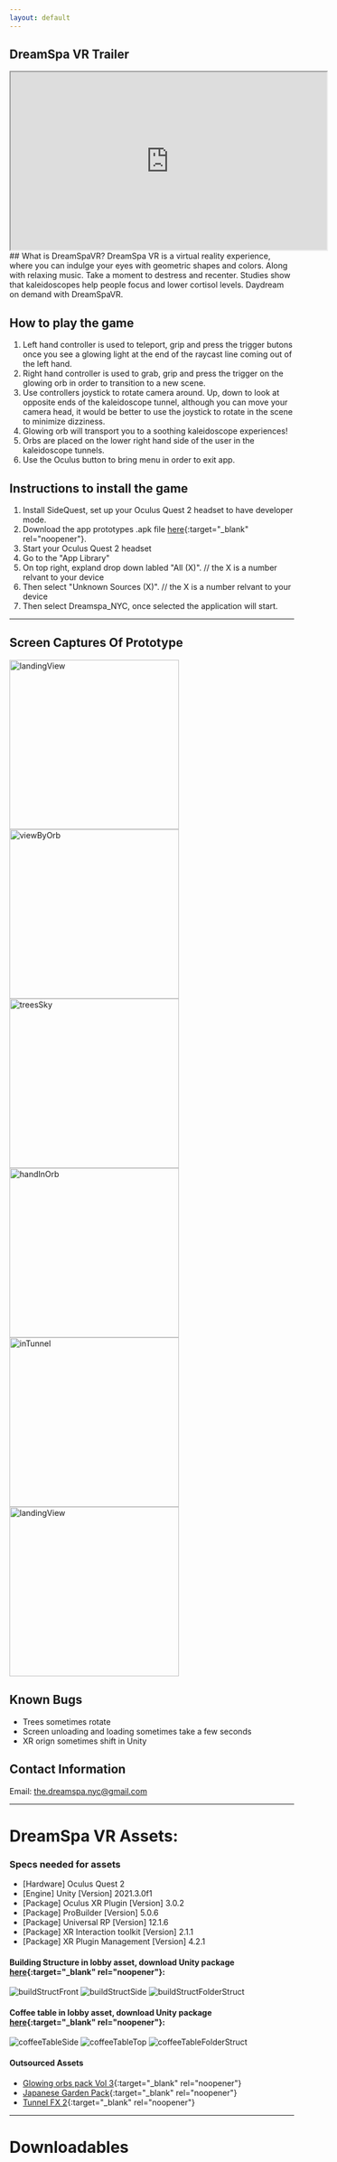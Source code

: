 ```yaml
---
layout: default
---
```

## DreamSpa VR Trailer
<iframe width="560" height="315" src="https://www.youtube.com/embed/F_0fnpmMpqM" title="YouTube video player" allow="accelerometer; autoplay; clipboard-write; encrypted-media; gyroscope; picture-in-picture" allowfullscreen></iframe>
## What is DreamSpaVR?
DreamSpa VR is a virtual reality experience, where you can indulge your eyes with geometric shapes and colors. Along with relaxing music. 
Take a moment to destress and recenter. Studies show that kaleidoscopes help people focus and lower cortisol levels.
Daydream on demand with DreamSpaVR.

## How to play the game
1.	Left hand controller is used to teleport, grip and press the trigger butons once you see a glowing light at the end of the raycast line coming out of the left hand.
2.	Right hand controller is used to grab, grip and press the trigger on the glowing orb in order to transition to a new scene.
3.	Use controllers joystick to rotate camera around. Up, down to look at opposite ends of the kaleidoscope tunnel, although you can move your camera head, it would be better to use the joystick to rotate in the scene to minimize dizziness.
4.	Glowing orb will transport you to a soothing kaleidoscope experiences!
5.	Orbs are placed on the lower right hand side of the user in the kaleidoscope tunnels.
5.	Use the Oculus button to bring menu in order to exit app.

## Instructions to install the game
1.	Install SideQuest, set up your Oculus Quest 2 headset to have developer mode.
2.	Download the app prototypes .apk file [here](https://drive.google.com/file/d/1nbw5XkIBcDVq57iSBpVyk3XURxQMKTC8/view?usp=sharing){:target="_blank" rel="noopener"}.
3.	Start your Oculus Quest 2 headset
4.	Go to the "App Library" 
5.	On top right, expland drop down labled "All (X)".	 // the X is a number relvant to your device
6.	Then select "Unknown Sources (X)".					 // the X is a number relvant to your device
7.	Then select Dreamspa_NYC, once selected the application will start.

---

## Screen Captures Of Prototype
<img src="/assets/images/landingView.png" width="300" height="300" alt="landingView" /> <img src="/assets/images/viewByOrb.png" width="300" height="300" alt="viewByOrb" />
<img src="/assets/images/treesSky.png" width="300" height="300" alt="treesSky" /> <img src="/assets/images/handInOrb.png" width="300" height="300" alt="handInOrb"/>
<img src="/assets/images/inTunnel.png" class="center" width="300" height="300" alt="inTunnel" /> <img src="/assets/images/landingView.png" width="300" height="300" alt="landingView" />

## Known Bugs
* Trees sometimes rotate
* Screen unloading and loading sometimes take a few seconds
* XR orign sometimes shift in Unity
## Contact Information
Email: <the.dreamspa.nyc@gmail.com>

---

# DreamSpa VR Assets:
### Specs needed for assets
* [Hardware] Oculus Quest 2
* [Engine] Unity [Version] 2021.3.0f1
* [Package] Oculus XR Plugin [Version] 3.0.2
* [Package] ProBuilder [Version] 5.0.6
* [Package] Universal RP [Version] 12.1.6
* [Package] XR Interaction toolkit [Version] 2.1.1
* [Package] XR Plugin Management [Version] 4.2.1
#### Building Structure in lobby asset, download Unity package [here](https://drive.google.com/file/d/1Bw2QHXg5z1SJKBkQUL61GHiQYPUSiTOI/view?usp=sharing){:target="_blank" rel="noopener"}:
<img src="/assets/images/BuildStructFrontView.png" alt="buildStructFront" /> <img src="/assets/images/BuildStructSideView.png" alt="buildStructSide" />
<img src="/assets/images/BuildStructFileStructure.png" alt="buildStructFolderStruct" />
#### Coffee table in lobby asset, download Unity package [here](https://drive.google.com/file/d/11eO21-Z2opsfhwqqRMhK_bAruegrUK_d/view?usp=sharing){:target="_blank" rel="noopener"}:
<img src="/assets/images/CoffeeTableSideView.png" alt="coffeeTableSide" /> <img src="/assets/images/CoffeeTableTopView.png" alt="coffeeTableTop" />
<img src="/assets/images/CoffeeTableFileStructure.png" alt="coffeeTableFolderStruct" />

#### Outsourced Assets
* [Glowing orbs pack Vol 3](https://assetstore.unity.com/packages/vfx/particles/spells/glowing-orbs-pack-vol-3-153187){:target="_blank" rel="noopener"}
* [Japanese Garden Pack](https://assetstore.unity.com/packages/3d/vegetation/trees/japanese-garden-pack-179492){:target="_blank" rel="noopener"}
* [Tunnel FX 2](https://assetstore.unity.com/packages/tools/particles-effects/tunnel-fx-2-86544){:target="_blank" rel="noopener"}
 
---

# Downloadables
